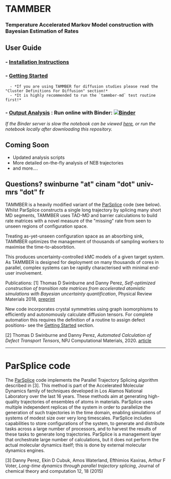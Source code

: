 # TAMMBER
### Temperature Accelerated Markov Model construction with Bayesian Estimation of Rates

##  User Guide
### - [Installation Instructions](INSTALL.md)
### - [Getting Started](EXAMPLE.md)
      - *If you are using TAMMBER for diffusion studies please read the "Cluster Definitions For Diffusion" section!*
      - *It is highly recommended to run the `tammber-md` test routine first!*
### - [Output Analysis](process/Diffusion_Model_Example.ipynb) :  Run online with Binder: [![Binder](https://mybinder.org/badge_logo.svg)](https://mybinder.org/v2/gh/tomswinburne/tammber/HEAD?filepath=process%2FDiffusion_Model_Example.ipynb)

*If the Binder server is slow the notebook can be viewed [here](process/Diffusion_Model_Example.ipynb), or run the notebook locally after downloading this repository.*

## Coming Soon
  - Updated analysis scripts
  - More detailed on-the-fly analysis of NEB trajectories
  - and more....

Questions? swinburne "at" cinam "dot" univ-mrs "dot" fr
--------------------------------------------------------------------------------


TAMMBER is a heavily modified variant of the [ParSplice](https://gitlab.com/exaalt/parsplice.git) code (see below). Whilst ParSplice constructs a single long trajectory by splicing many short MD segments, TAMMBER uses TAD-MD and barrier calculations to build rate matrices with a novel measure of the "missing" rate from seen to unseen regions of configuration space.

Treating as-yet-unseen configuration space as an absorbing sink, TAMMBER optimizes the management of thousands of sampling workers to maximise the time-to-absorbtion.

This produces uncertainty-controlled kMC models of a given target system.
As TAMMBER is designed for deployment on many thousands of cores in parallel,
complex systems can be rapidly characterised with minimal end-user involvement.

Publications:
[1] Thomas D Swinburne and Danny Perez, *Self-optimized construction of transition rate matrices from accelerated atomistic simulations with Bayesian uncertainty quantification*, Physical Review Materials 2018, [preprint](https://arxiv.org/abs/1803.05273)

New code incorporates crystal symmetries using graph isomorphisms to efficiently and autonomously calculate diffusion tensors. For complete automation this requires
the definition of a routine to assign defect positions- see the [Getting Started](EXAMPLE.md) section.

[2] Thomas D Swinburne and Danny Perez, *Automated Calculation of Defect Transport Tensors*, NPJ Computational Materials, 2020. [article](https://www.nature.com/articles/s41524-020-00463-8)

--------------------------------------------------------------------------------

# ParSplice code
The [ParSplice](https://gitlab.com/exaalt/parsplice.git) code implements the Parallel Trajectory Splicing algorithm described in [3]. This method is part of the Accelerated Molecular Dynamics family of techniques developed in Los Alamos National Laboratory over the last 16 years. These methods aim at generating high-quality trajectories of ensembles of atoms in materials. ParSplice uses multiple independent replicas of the system in order to parallelize the generation of such trajectories in the time domain, enabling simulations of systems of modest size over very long timescales. ParSplice includes capabilities to store configurations of the system, to generate and distribute tasks across a large number of processors, and to harvest the results of these tasks to generate long trajectories. ParSplice is a management layer that orchestrate large number of calculations, but it does not perform the actual molecular dynamics itself; this is done by external molecular dynamics engines.

[3] Danny Perez, Ekin D Cubuk, Amos Waterland, Efthimios Kaxiras, Arthur F Voter, *Long-time dynamics through parallel trajectory splicing*, Journal of chemical theory and computation 12, 18 (2015)
